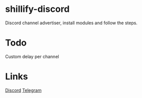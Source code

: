 # shillify-discord
Discord channel advertiser, install modules and follow the steps.
# Todo
Custom delay per channel
# Links
[Discord](https://discord.gg/kws)
[Telegram](https://t.me/kwaytv)